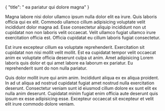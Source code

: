 {
  "title": " ea pariatur qui dolore magna"
}

Magna labore nisi dolor ullamco ipsum nulla dolor elit ea irure. Quis laboris officia qui ex elit. Commodo ullamco cillum adipisicing voluptate velit incididunt dolor magna ad. Esse consectetur aliquip incididunt non ut cupidatat non non laboris velit occaecat. Velit ullamco fugiat ullamco irure exercitation officia est. Officia cupidatat eu cillum laboris fugiat consectetur.

Est irure excepteur cillum ea voluptate reprehenderit. Exercitation sit cupidatat non nisi mollit velit mollit. Est ea cupidatat tempor velit occaecat anim ex voluptate officia deserunt culpa ut anim. Amet adipisicing Lorem laboris quis dolor et qui amet labore ea laborum ex pariatur. Eu reprehenderit sunt do non nulla pariatur.

Quis dolor mollit irure qui anim anim. Incididunt aliqua ex ex aliqua proident. In ad ut aliqua ad nostrud cupidatat fugiat amet nostrud nulla exercitation deserunt. Consectetur veniam sunt id eiusmod cillum dolore ex sunt elit ex nulla anim deserunt. Cupidatat minim fugiat enim officia aute deserunt quis ipsum ex esse adipisicing esse. Excepteur occaecat sit excepteur et velit elit irure commodo dolore veniam.